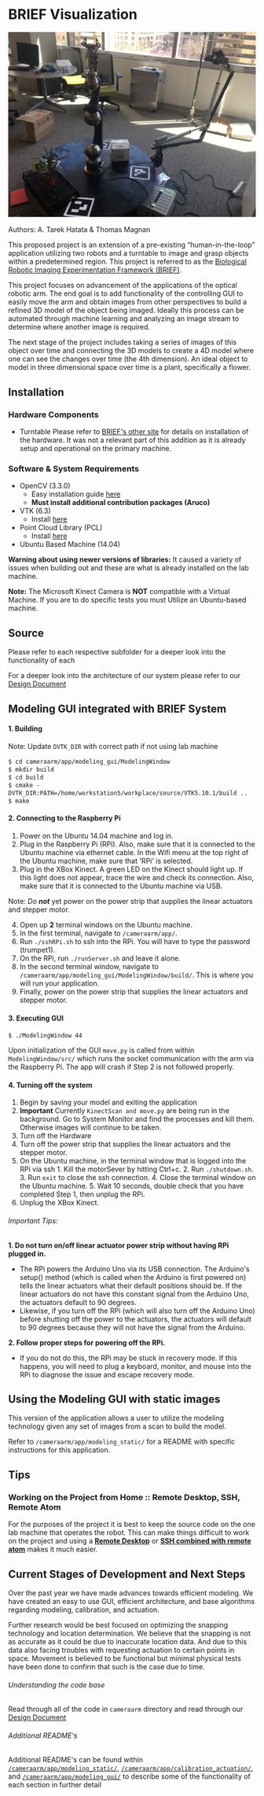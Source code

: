 # BRIEF Visualization

![BRIEF](BRIEF_modeling.png)

Authors: A. Tarek Hatata & Thomas Magnan

This proposed project is an extension of a pre-existing “human-in-the-loop” application utilizing two robots and a turntable to image and grasp objects within a predetermined region. This project is referred to as the [Biological Robotic Imaging Experimentation Framework (BRIEF)](https://github.com/gw-cs-sd/sd-2017-BRIEF-Crandall).

This project focuses on advancement of the applications of the optical robotic arm. The end goal is to add functionality of the controlling GUI to easily move the arm and obtain images from other perspectives to build a refined 3D model of the object being imaged. Ideally this process can be automated through machine learning and analyzing an image stream to determine where another image is required.

The next stage of the project includes taking a series of images of this object over time and connecting the 3D models to create a 4D model where one can see the changes over time (the 4th dimension). An ideal object to model in three dimensional space over time is a plant, specifically a flower.

## Installation

### Hardware Components
- Turntable
Please refer to [BRIEF's other site](https://github.com/gw-cs-sd/sd-2017-BRIEF-Crandall) for details on installation of the hardware. It was not a relevant part of this addition as it is already setup and operational on the primary machine.

### Software & System Requirements

- OpenCV (3.3.0)
  - Easy installation guide [here](https://medium.com/@debugvn/installing-opencv-3-3-0-on-ubuntu-16-04-lts-7db376f9396)
  - **Must install additional contribution packages (Aruco)**
- VTK (6.3)
  - Install [here](https://www.vtk.org/Wiki/VTK/Configure_and_Build)
- Point Cloud Library (PCL)
  - Install [here](http://pointclouds.org/downloads/linux.html)
- Ubuntu Based Machine (14.04)

**Warning about using newer versions of libraries:** It caused a variety of issues when building out and these are what is already installed on the lab machine.

**Note:** The Microsoft Kinect Camera is **NOT** compatible with a Virtual Machine. If you are to do specific tests you must Utilize an Ubuntu-based machine.

## Source

Please refer to each respective subfolder for a deeper look into the functionality of each

For a deeper look into the architecture of our system please refer to our [Design Document](https://docs.google.com/document/d/15gEI3p_kkgORwE-nCUjNehDNtyYY_CgFskas9DObcVs/edit?usp=sharing)

## Modeling GUI integrated with BRIEF System
#### 1. Building

Note: Update ```DVTK_DIR``` with correct path if not using lab machine
```
$ cd cameraarm/app/modeling_gui/ModelingWindow
$ mkdir build
$ cd build
$ cmake -DVTK_DIR:PATH=/home/workstation5/workplace/source/VTK5.10.1/build ..
$ make
```

#### 2. Connecting to the Raspberry Pi
1. Power on the Ubuntu 14.04 machine and log in.
2. Plug in the Raspberry Pi (RPi). Also, make sure that it is connected to the Ubuntu machine via ethernet cable. In the Wifi menu at the top right of the Ubuntu machine, make sure that 'RPi' is selected.
3. Plug in the XBox Kinect. A green LED on the Kinect should light up. If this light  does not appear, trace the wire and check its connection. Also, make sure that it is connected to the Ubuntu machine via USB.

Note: _Do **not**_ yet power on the power strip that supplies the linear actuators and stepper motor.

4. Open up **2** terminal windows on the Ubuntu machine.
5. In the first terminal, navigate to `/cameraarm/app/`.
6. Run `./sshRPi.sh` to ssh into the RPi. You will have to type the password (trumpet1).
7. On the RPi, run `./runServer.sh` and leave it alone.
8. In the second terminal window, navigate to `/cameraarm/app/modeling_gui/ModelingWindow/build/`. This is where you will run your application.
9. Finally, power on the power strip that supplies the linear actuators and stepper motor.

#### 3. Executing GUI
```
$ ./ModelingWindow 44
```
Upon initialization of the GUI ```move.py``` is called from within ```ModelingWindow/src/``` which runs the socket communication with the arm via the Raspberry Pi. The app will crash if Step 2 is not followed properly.

#### 4. Turning off the system

1. Begin by saving your model and exiting the application
2. **Important** Currently ```KinectScan and move.py``` are being run in the background. Go to System Monitor and find the processes and kill them. Otherwise images will continue to be taken.
3. Turn off the Hardware
  1. Turn off the power strip that supplies the linear actuators and the stepper motor.
  2. On the Ubuntu machine, in the terminal window that is logged into the RPi via ssh
  	1. Kill the motorSever by hitting Ctrl+c.
  	2. Run `./shutdown.sh`.
  	3. Run `exit` to close the ssh connection.
  	4. Close the terminal window on the Ubuntu machine.
  	5. Wait 10 seconds, double check that you have completed Step 1, then unplug the RPi.
  3. Unplug the XBox Kinect.
  ###### Important Tips:
  **1. Do not turn on/off linear actuator power strip without having RPi plugged in.**
  * The RPi powers the Arduino Uno via its USB connection. The Arduino's setup() method (which is called when the Arduino is first powered on) tells the linear actuators what their default positions should be. If the linear actuators do not have this constant signal from the Arduino Uno, the actuators default to 90 degrees.
  * Likewise, if you turn off the RPi (which will also turn off the Arduino Uno) before shutting off the power to the actuators, the actuators will default to 90 degrees because they will not have the signal from the Arduino.

  **2. Follow proper steps for powering off the RPi.**
  * If you do not do this, the RPi may be stuck in recovery mode. If this happens, you will need to plug a keyboard, monitor, and mouse into the RPi to diagnose the issue and escape recovery mode.

## Using the Modeling GUI with static images
This version of the application allows a user to utilize the modeling technology given any set of images from a scan to build the model.

Refer to ```/cameraarm/app/modeling_static/``` for a README with specific instructions for this application.

## Tips

### Working on the Project from Home :: Remote Desktop, SSH, Remote Atom
For the purposes of the project it is best to keep the source code on the one lab machine that operates the robot. This can make things difficult to work on the project and using a [**Remote Desktop**](https://www.tecmint.com/enable-desktop-sharing-in-ubuntu-linux-mint/) or [**SSH combined with remote atom**](https://atom.io/packages/remote-atom) makes it much easier.

## Current Stages of Development and Next Steps

Over the past year we have made advances towards efficient modeling. We have created an easy to use GUI, efficient architecture, and base algorithms regarding modeling, calibration, and actuation.  

Further research would be best focused on optimizing the snapping technology and location determination. We believe that the snapping is not as accurate as it could be due to inaccurate location data. And due to this data also facing troubles with requesting actuation to certain points in space. Movement is believed to be functional but minimal physical tests have been done to confirm that such is the case due to time.

###### Understanding the code base
Read through all of the code in ```cameraarm``` directory and read through our [Design Document](https://docs.google.com/document/d/15gEI3p_kkgORwE-nCUjNehDNtyYY_CgFskas9DObcVs/edit?usp=sharing)

###### Additional README's
Additional README's can be found within [```/cameraarm/app/modeling_static/```](https://github.com/gw-cs-sd/sd-18-hatata_magnan/tree/master/cameraarm/app/modeling_static/),  [```/cameraarm/app/calibration_actuation/```](https://github.com/gw-cs-sd/sd-18-hatata_magnan/tree/master/cameraarm/app/calibration_actuation/), and [```/cameraarm/app/modeling_gui/```](https://github.com/gw-cs-sd/sd-18-hatata_magnan/tree/master/cameraarm/app/modeling_gui) to describe some of the functionality of each section in further detail

